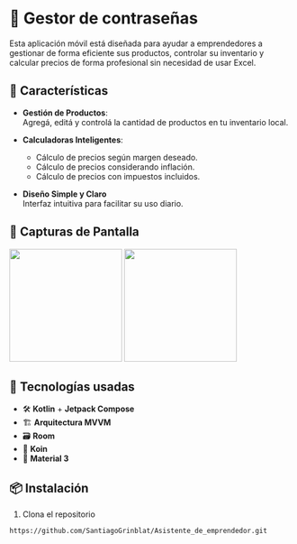 # 📱 Gestor de contraseñas

Esta aplicación móvil está diseñada para ayudar a emprendedores a gestionar de forma eficiente sus productos, controlar su inventario y calcular precios de forma profesional sin necesidad de usar Excel.

## 🚀 Características

- **Gestión de Productos**:  
  Agregá, editá y controlá la cantidad de productos en tu inventario local.

- **Calculadoras Inteligentes**:
    - Cálculo de precios según margen deseado.
    - Cálculo de precios considerando inflación.
    - Cálculo de precios con impuestos incluidos.

- **Diseño Simple y Claro**  
  Interfaz intuitiva para facilitar su uso diario.

## 📸 Capturas de Pantalla

<p float="left">
  <img src="screenshots/screen1.png" width="200" />
  <img src="screenshots/screen2.png" width="200" />
</p>

## 🧰 Tecnologías usadas

- 🛠️ **Kotlin** + **Jetpack Compose**
- 🏗 **Arquitectura MVVM**
- 🗃️ **Room**
- 🧪 **Koin**
- 🌙 **Material 3**

## 📦 Instalación

1. Clona el repositorio

```bash
https://github.com/SantiagoGrinblat/Asistente_de_emprendedor.git
